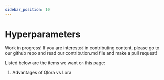 ```yaml
---
sidebar_position: 10
---
```


# Hyperparameters

Work in progress! If you are interested in contributing content, please go to our github repo and read our contribution.md file and make a pull request!

Listed below are the items we want on this page:
1. Advantages of Qlora vs Lora
